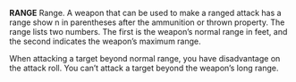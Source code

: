 __**RANGE**__
Range. A weapon that can be used to make a ranged attack has a range show n in parentheses after the ammunition or thrown property. The range lists two numbers. The first is the weapon’s normal range in feet, and the second indicates the weapon’s maximum range. 

When attacking a target beyond normal range, you have disadvantage on the attack roll. You can’t attack a target beyond the weapon’s long range.